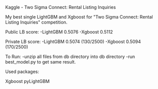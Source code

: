 Kaggle - Two Sigma Connect: Rental Listing Inquiries

My best single LightGBM and Xgboost for "Two Sigma Connect: Rental Listing Inquiries" competition.

Public LB score: 
	-LightGBM 0.5076
	-Xgboost 0.5112
 
Private LB score: 
	-LightGBM 0.5074 (130/2500)
	-Xgboost 0.5094 (170/2500)


To Run:
	-unzip all files from db directory into db directory
	-run best_model.py to get same result.


Used packages:

Xgboost
pyLightGBM
